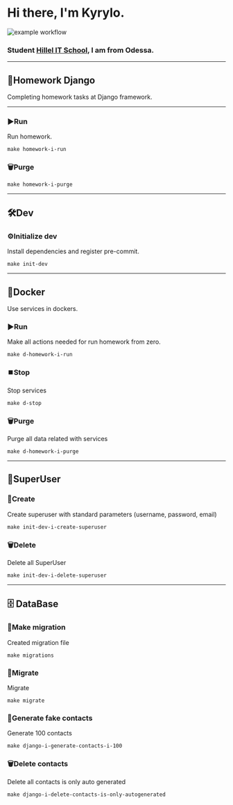 # Hi there, I'm Kyrylo.
![example workflow](https://github.com/Hillel-i-Python-Pro-i-2022-12-27/homework__kulyk__kyrylo__hw5/actions/workflows/main-workflow.yml/badge.svg)
### Student [Hillel IT School](https://ithillel.ua/), I am from Odessa.
***
## 📝Homework Django
Completing homework tasks at Django framework.
***
### ▶️Run
Run homework.
```shell
make homework-i-run
```
### 🗑️Purge
```shell
make homework-i-purge
```
***
## 🛠️Dev
### ⚙️Initialize dev
Install dependencies and register pre-commit.
```shell
make init-dev
```
***
## 🐳Docker
Use services in dockers.
### ▶️Run
Make all actions needed for run homework from zero.
```shell
make d-homework-i-run
```
### ⏹️Stop
Stop services
```shell
make d-stop
```
### 🗑️Purge
Purge all data related with services
```shell
make d-homework-i-purge
```
***
## 🐳SuperUser
### 🔩Create
Create superuser with standard parameters (username, password, email)
```shell
make init-dev-i-create-superuser
```
### 🗑️Delete
Delete all SuperUser
```shell
make init-dev-i-delete-superuser
```
***
## 🗄 DataBase
### 🧳Make migration
Created migration file
```shell
make migrations
```
### 🛫Migrate
Migrate
```shell
make migrate
```
### 🧬Generate fake contacts
Generate 100 contacts
```shell
make django-i-generate-contacts-i-100
```
### 🗑️Delete contacts
Delete all contacts is only auto generated
```shell
make django-i-delete-contacts-is-only-autogenerated
```